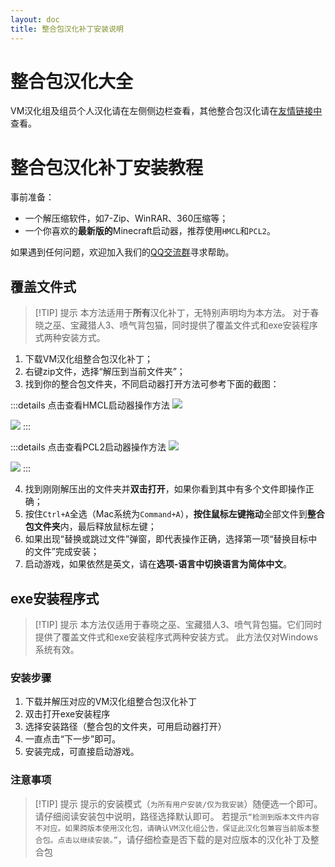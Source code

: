 ```yaml
---
layout: doc
title: 整合包汉化补丁安装说明
---
```


# 整合包汉化大全

VM汉化组及组员个人汉化请在左侧侧边栏查看，其他整合包汉化请在[友情链接中](/friends-links#recommend)查看。

# 整合包汉化补丁安装教程

事前准备：

- 一个解压缩软件，如7-Zip、WinRAR、360压缩等；
- 一个你喜欢的**最新版的**Minecraft启动器，推荐使用`HMCL`和`PCL2`。

如果遇到任何问题，欢迎加入我们的[QQ交流群](/community)寻求帮助。

## 覆盖文件式

> [!TIP] 提示
> 本方法适用于**所有**汉化补丁，无特别声明均为本方法。
> 对于春晓之巫、宝藏猎人3、喷气背包猫，同时提供了覆盖文件式和exe安装程序式两种安装方式。

1. 下载VM汉化组整合包汉化补丁；
2. 右键zip文件，选择“解压到当前文件夹”；
3. 找到你的整合包文件夹，不同启动器打开方法可参考下面的截图：

:::details 点击查看HMCL启动器操作方法
![](/imgs/hmcl1.png)

![](/imgs/hmcl2.png)
:::

:::details 点击查看PCL2启动器操作方法
![](/imgs/pcl1.png)

![](/imgs/pcl2.png)
:::

4. 找到刚刚解压出的文件夹并**双击打开**，如果你看到其中有多个文件即操作正确；
5. 按住`Ctrl+A`全选（Mac系统为`Command+A`），**按住鼠标左键拖动**全部文件到**整合包文件夹**内，最后释放鼠标左键；
6. 如果出现“替换或跳过文件”弹窗，即代表操作正确，选择第一项“替换目标中的文件”完成安装；
7. 启动游戏，如果依然是英文，请在**选项-语言中切换语言为简体中文**。

## exe安装程序式

> [!TIP] 提示
> 本方法仅适用于春晓之巫、宝藏猎人3、喷气背包猫。它们同时提供了覆盖文件式和exe安装程序式两种安装方式。
> 此方法仅对Windows系统有效。

### 安装步骤

1. 下载并解压对应的VM汉化组整合包汉化补丁
2. 双击打开exe安装程序
3. 选择安装路径（整合包的文件夹，可用启动器打开）
4. 一直点击“下一步”即可。
5. 安装完成，可直接启动游戏。

### 注意事项

> [!TIP] 提示
> 提示的安装模式（`为所有用户安装/仅为我安装`）随便选一个即可。请仔细阅读安装包中说明，路径选择默认即可。
> 若提示`“检测到版本文件内容不对应。如果跨版本使用汉化包，请确认VM汉化组公告，保证此汉化包兼容当前版本整合包。点击以继续安装。”`，请仔细检查是否下载的是对应版本的汉化补丁及整合包
